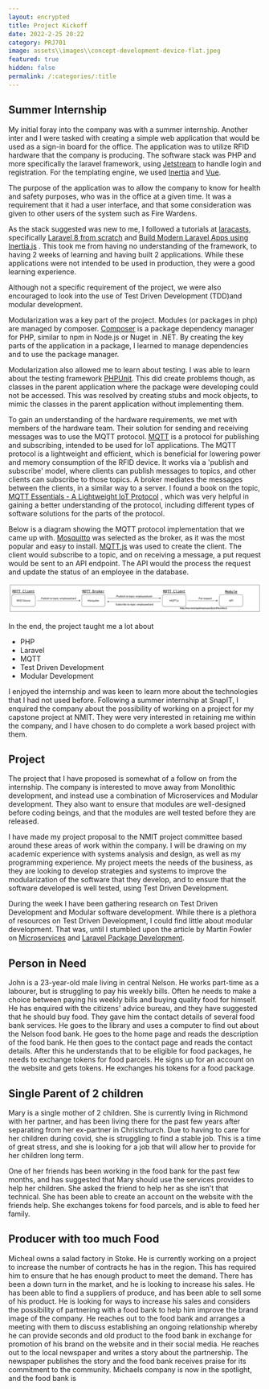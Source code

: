```yaml
---
layout: encrypted 
title: Project Kickoff 
date: 2022-2-25 20:22 
category: PRJ701 
image: assets\\images\\concept-development-device-flat.jpeg 
featured: true 
hidden: false 
permalink: /:categories/:title
---
```


## Summer Internship

My initial foray into the company was with a summer internship. Another inter and I were tasked with creating a simple
web application that would be used as a sign-in board for the office. The application was to utilize RFID hardware that
the company is producing. The software stack was PHP and more specifically the laravel framework, using
[Jetstream](https://jetstream.laravel.com/2.x/introduction.html) to handle login and registration. For the templating
engine, we used [Inertia](https://inertiajs.com/) and [Vue](https://vuejs.org/).

The purpose of the application was to allow the company to know for health and safety purposes, who was in the office at
a given time. It was a requirement that it had a user interface, and that some consideration was given to other users of
the system such as Fire Wardens.

As the stack suggested was new to me, I followed a tutorials at [laracasts](https://laracasts.com), specifically
[Laravel 8 from scratch](https://laracasts.com/series/laravel-8-from-scratch)
and [Build Modern Laravel Apps using Inertia.js](https://laracasts.com/series/build-modern-laravel-apps-using-inertia-js)
. This took me from having no understanding of the framework, to having 2 weeks of learning and having built 2
applications. While these applications were not intended to be used in production, they were a good learning experience.

Although not a specific requirement of the project, we were also encouraged to look into the use of Test Driven
Development (TDD)and modular development.

Modularization was a key part of the project. Modules (or packages in php) are managed by
composer. [Composer](https://getcomposer.org/) is a package dependency manager for PHP, similar to npm in Node.js or
Nuget in .NET. By creating the key parts of the application in a package, I learned to manage dependencies and to use
the package manager.

Modularization also allowed me to learn about testing. I was able to learn about the testing
framework [PHPUnit](https://phpunit.de/). This did create problems though, as classes in the parent application where
the package were developing could not be accessed. This was resolved by creating stubs and mock objects, to mimic the
classes in the parent application without implementing them.

To gain an understanding of the hardware requirements, we met with members of the hardware team. Their solution for
sending and receiving messages was to use the MQTT protocol. [MQTT](https://www.mqtt.org/) is a protocol for publishing
and subscribing, intended to be used for IoT applications. The MQTT protocol is a lightweight and efficient, which is
beneficial for lowering power and memory consumption of the RFID device. It works via a 'publish and subscribe' model,
where clients can publish messages to topics, and other clients can subscribe to those topics. A broker mediates the
messages between the clients, in a similar way to a server. I found a book on the topic,
[MQTT Essentials - A Lightweight IoT Protocol](https://www.packtpub.com/mqtt-essentials-a-lightweight-iot-protocol/book)
, which was very helpful in gaining a better understanding of the protocol, including different types of software
solutions for the parts of the protocol.

Below is a diagram showing the MQTT protocol implementation that we came up with. [Mosquitto](https://mosquitto.org/)
was selected as the broker, as it was the most popular and easy to
install. [MQTT.js](https://www.npmjs.com/package/mqtt) was used to create the client. The client would subscribe to a
topic, and on receiving a message, a put request would be sent to an API endpoint. The API would the process the request
and update the status of an employee in the database.

![MQTT](/assets/images/mqtt.png)

In the end, the project taught me a lot about

* PHP
* Laravel
* MQTT
* Test Driven Development
* Modular Development

I enjoyed the internship and was keen to learn more about the technologies that I had not used before. Following a
summer internship at SnapIT, I enquired the company about the possibility of working on a project for my capstone
project at NMIT. They were very interested in retaining me within the company, and I have chosen to do complete a work
based project with them.

## Project

The project that I have proposed is somewhat of a follow on from the internship. The company is interested to move away
from Monolithic development, and instead use a combination of Microservices and Modular development. They also want to
ensure that modules are well-designed before coding beings, and that the modules are well tested before they are
released.

I have made my project proposal to the NMIT project committee based around these areas of work within the company. I
will be drawing on my academic experience with systems analysis and design, as well as my programming experience. My
project meets the needs of the business, as they are looking to develop strategies and systems to improve the
modularization of the software that they develop, and to ensure that the software developed is well tested, using Test
Driven Development.

During the week I have been gathering research on Test Driven Development and Modular software development. While there
is a plethora of resources on Test Driven Development, I could find little about modular development. That was, until I
stumbled upon the article by Martin Fowler on [Microservices](https://martinfowler.com/articles/microservices.html) and
[Laravel Package Development](https://laravelpackage.com/).

## Person in Need

John is a 23-year-old male living in central Nelson. He works part-time as a labourer, but is struggling to pay his
weekly bills. Often he needs to make a choice between paying his weekly bills and buying quality food for himself. He
has enquired with the citizens' advice bureau, and they have suggested that he should buy food. They gave him the
contact details of several food bank services. He goes to the library and uses a computer to find out about the Nelson
food bank. He goes to the home page and reads the description of the food bank. He then goes to the contact page and
reads the contact details. After this he understands that to be eligible for food packages, he needs to exchange tokens
for food parcels. He signs up for an account on the website and gets tokens. He exchanges his tokens for a food package.

## Single Parent of 2 children

Mary is a single mother of 2 children. She is currently living in Richmond with her partner, and has been living there
for the past few years after separating from her ex-partner in Christchurch. Due to having to care for her children
during covid, she is struggling to find a stable job. This is a time of great stress, and she is looking for a job that
will allow her to provide for her children long term.

One of her friends has been working in the food bank for the past few months, and has suggested that Mary should use the
services provides to help her children. She asked the friend to help her as she isn't that technical. She has been able
to create an account on the website with the friends help. She exchanges tokens for food parcels, and is able to feed
her family.

## Producer with too much Food

Micheal owns a salad factory in Stoke. He is currently working on a project to increase the number of contracts he has
in the region. This has required him to ensure that he has enough product to meet the demand. There has been a down turn
in the market, and he is looking to increase his sales. He has been able to find a suppliers of produce, and has been
able to sell some of his product. He is looking for ways to increase his sales and considers the possibility of
partnering with a food bank to help him improve the brand image of the company. He reaches out to the food bank and
arranges a meeting with them to discuss establishing an ongoing relationship whereby he can provide seconds and old
product to the food bank in exchange for promotion of his brand on the website and in their social media. He reaches out
to the local newspaper and writes a story about the partnership. The newspaper publishes the story and the food bank
receives praise for its commitment to the community. Michaels company is now in the spotlight, and the food bank is          